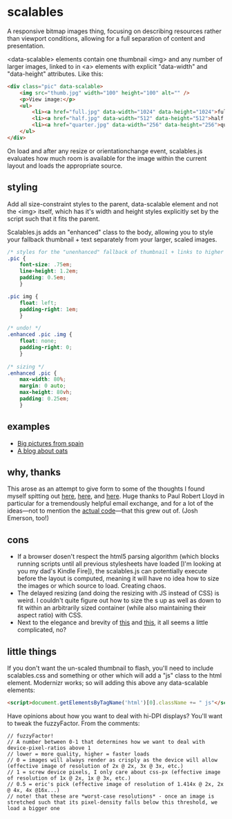 # scalables

A responsive bitmap images thing, focusing on describing resources rather than viewport conditions, allowing for a full separation of content and presentation.

&lt;data-scalable&gt; elements contain one thumbnail &lt;img&gt; and any number of larger images, linked to in &lt;a&gt; elements with explicit "data-width" and "data-height" attributes. Like this:

```html
<div class="pic" data-scalable>
	<img src="thumb.jpg" width="100" height="100" alt="" />
	<p>View image:</p>
	<ul>
		<li><a href="full.jpg" data-width="1024" data-height="1024">fullsize (1024 x 1024 pixels, 213 kB)</a></li>
		<li><a href="half.jpg" data-width="512" data-height="512">half (48 kB)</a></li>
		<li><a href="quarter.jpg" data-width="256" data-height="256">quarter (14 kB)</a></li>
	</ul>
</div>
```

On load and after any resize or orientationchange event, scalables.js evaluates how much room is available for the image within the current layout and loads the appropriate source.

## styling

Add all size-constraint styles to the parent, data-scalable element and not the &lt;img&gt; itself, which has it's width and height styles explicitly set by the script such that it fits the parent.

Scalables.js adds an "enhanced" class to the body, allowing you to style your fallback thumbnail + text separately from your larger, scaled images.

```css
/* styles for the "unenhanced" fallback of thumbnail + links to higher res images */
.pic {
	font-size: .75em;
	line-height: 1.2em;
	padding: 0.5em;
	}

.pic img {
	float: left;
	padding-right: 1em;
	}

/* undo! */
.enhanced .pic .img {
	float: none;
	padding-right: 0;
	}
	
/* sizing */
.enhanced .pic {
	max-width: 80%;
	margin: 0 auto;
	max-height: 80vh;
	padding: 0.25em;
	}
```


## examples

- [Big pictures from spain](http://eeeps.github.com/scalables/examples/spain.html)
- [A blog about oats](http://eeeps.github.com/scalables/examples/blog.html)

## why, thanks

This arose as an attempt to give form to some of the thoughts I found myself spitting out [here](http://lists.whatwg.org/htdig.cgi/whatwg-whatwg.org/2012-November/037772.html), [here](http://lists.w3.org/Archives/Public/public-respimg/2012Nov/0001.html), and [here](http://24ways.org/2012/responsive-images-what-we-thought-we-needed/). Huge thanks to Paul Robert Lloyd in particular for a tremendously helpful email exchange, and for a lot of the ideas—not to mention the [actual code](https://github.com/paulrobertlloyd/data-imgsrc)—that this grew out of. (Josh Emerson, too!)

## cons

- If a browser dosen't respect the html5 parsing algorithm (which blocks running scripts until all previous stylesheets have loaded [I'm looking at you my dad's Kindle Fire]), the scalables.js can potentially execute before the layout is computed, meaning it will have no idea how to size the images or which source to load. Creating chaos.
- The delayed resizing (and doing the resizing with JS instead of CSS) is weird. I couldn't quite figure out how to size the <img>s up as well as down to fit within an arbitrarily sized container (while also maintaining their aspect ratio) with CSS.
- Next to the elegance and brevity of [this](https://github.com/scottjehl/picturefill]) and [this](https://github.com/paulrobertlloyd/data-imgsrc), it all seems a little complicated, no?

## little things

If you don't want the un-scaled thumbnail to flash, you'll need to include scalables.css and something or other which will add a "js" class to the html element. Modernizr works; so will adding this above any data-scalable elements:

```html
<script>document.getElementsByTagName('html')[0].className += " js"</script>
```

Have opinions about how you want to deal with hi-DPI displays? You'll want to tweak the fuzzyFactor. From the comments:

	// fuzzyFactor!
	// A number between 0-1 that determines how we want to deal with device-pixel-ratios above 1
	// lower = more quality, higher = faster loads
	// 0 = images will always render as crisply as the device will allow (effective image of resolution of 2x @ 2x, 3x @ 3x, etc.)
	// 1 = screw device pixels, I only care about css-px (effective image of resolution of 1x @ 2x, 1x @ 3x, etc.)
	// 0.5 = eric's pick (effective image of resolution of 1.414x @ 2x, 2x @ 4x, 4x @16x...)
	// note! that these are *worst-case resolutions* - once an image is stretched such that its pixel-density falls below this threshold, we load a bigger one